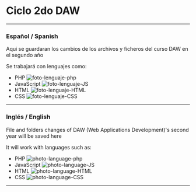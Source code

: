 # Ciclo 2do DAW #
---
### Español / Spanish ###
Aqui se guardaran los cambios de los archivos y ficheros del curso DAW en el segundo año

Se trabajará con lenguajes como:
- PHP ![foto-lenguaje-php][PHP]
- JavaScript ![foto-lenguaje-JS][JS]
- HTML ![foto-lenguaje-HTML][HTML] 
- CSS ![foto-lenguaje-CSS][CSS]

---
### Inglés / English ###
File and folders changes of DAW (Web Applications Development)'s second year will be saved here

It will work with languages such as:
- PHP ![photo-language-php][PHP]
- JavaScript ![photo-language-JS][JS]
- HTML ![photo-language-HTML][HTML]
- CSS ![photo-language-CSS][CSS]

---

[PHP]: imagenes-readme/rsz_th.png
[JS]: imagenes-readme/rsz_page-javascript.png
[HTML]: imagenes-readme/rsz_html-web-page-icons-49310.png
[CSS]: imagenes-readme/rsz_page-css.png